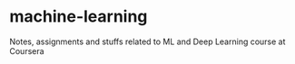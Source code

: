 # machine-learning
Notes, assignments and stuffs related to ML and Deep Learning course at Coursera
